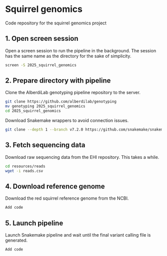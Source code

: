 # Squirrel genomics
Code repository for the squirrel genomics project

## 1. Open screen session

Open a screen session to run the pipeline in the background. The session has the same name as the directory for the sake of simplicity.

```sh
screen -S 2025_squirrel_genomics
```

## 2. Prepare directory with pipeline

Clone the AlberdiLab genotyping pipeline repository to the server.

```sh
git clone https://github.com/alberdilab/genotyping
mv genotyping 2025_squirrel_genomics
cd 2025_squirrel_genomics
```

Download Snakemake wrappers to avoid connection issues.

```sh
git clone --depth 1 --branch v7.2.0 https://github.com/snakemake/snakemake-wrappers.git  workflow/wrappers/v7.2.0
```

## 3. Fetch sequencing data

Download raw sequencing data from the EHI repository. This takes a while.

```sh
cd resources/reads
wget -i reads.csv
```

## 4. Download reference genome

Download the red squirrel reference genome from the NCBI.

```sh
Add code
```

## 5. Launch pipeline

Launch Snakemake pipeline and wait until the final variant calling file is generated.

```sh
Add code
```
